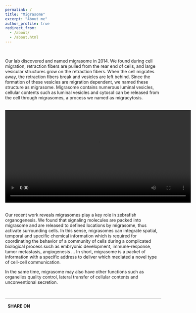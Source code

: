 ```yaml
---
permalink: /
title: "Migrasome"
excerpt: "About me"
author_profile: true
redirect_from: 
  - /about/
  - /about.html
---
```


<script type="text/javascript" src="https://platform-api.sharethis.com/js/sharethis.js#property=5f648f2c35d8020014989d48&product=inline-share-buttons" async="async"></script>

<br>

Our lab discovered and named migrasome in 2014. We found during cell migration, retraction fibers are pulled from the rear end of cells, and large vesicular structures grow on the retraction fibers. When the cell migrates away, the retraction fibers break and vesicles are left behind. Since the formation of these vesicles are migration dependent, we named these structure as migrasome. Migrasome contains numerous luminal vesicles, cellular contents such as luminal vesicles and cytosol can be released from the cell through migrasomes, a process we named as migracytosis. 

<br>

<center>
<video width="600" autoplay="autoplay" controls>
  <source src="https://github.com/LiYuLab/figures-for-liyu-lab-page/raw/master/main/migrasome.mp4" type="video/mp4">
  <object data="https://github.com/LiYuLab/figures-for-liyu-lab-page/raw/master/main/migrasome.mp4" width="600">
  </object> 
</video>
</center>

<br>

Our recent work reveals migrasomes play a key role in zebrafish organogenesis. We found that signaling molecules are packed into migrasome and are released to defined locations by migrasome, thus activate surrounding cells. In this sense, migrasomes can integrate spatial, temporal and specific chemical information which is required for coordinating the behavior of a community of cells during a complicated biological process such as embryonic development, immune-response, tumor metastasis, angiogenesis … In short, migrasome is a packet of information with a specific address to deliver which mediated a novel type of cell-cell communication.

In the same time, migrasome may also have other functions such as organelles quality control, lateral transfer of cellular contents and unconventional secretion.

<br>

---

&nbsp; **SHARE ON**

<div class="sharethis-inline-share-buttons"></div>

<br>